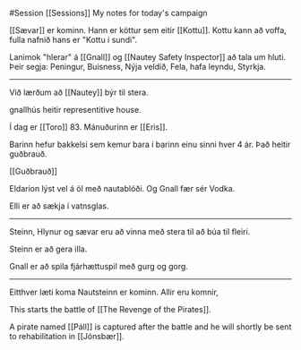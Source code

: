 #Session
[[Sessions]]
My notes for today's campaign

[[Sævar]] er kominn. Hann er köttur sem eitir [[Kottu]].
Kottu kann að voffa, fulla nafnið hans er "Kottu í sundi".

Lanimok "hlerar" á [[Gnall]] og [[Nautey Safety Inspector]] að tala um hluti.
Þeir segja:
Peningur, Buisness, Nýja veldið, Fela, hafa leyndu, Styrkja.
___________________________________
Við lærðum að [[Nautey]] býr til stera.

gnallhús heitir representitive house.

Í dag er [[Toro]] 83. Mánuðurinn er [[Eris]].

Barinn hefur bakkelsi sem kemur bara í barinn einu sinni hver 4 ár. Það heitir guðbrauð.

[[Guðbrauð]]

Eldarion lýst vel á öl með nautablóði. Og Gnall fær sér Vodka.

Elli er að sækja í vatnsglas.

_________________________________
Steinn, Hlynur og sævar eru að vinna með stera til að búa til fleiri.

Steinn er að gera illa. 

Gnall er að spila fjárhættuspil með gurg og gorg.

______________
Eitthver læti koma Nautsteinn er kominn. Allir eru komnir, 

This starts the battle of [[The Revenge of the Pirates]].

A pirate named [[Páll]] is captured after the battle and he will shortly be sent to rehabilitation in [[Jónsbær]].